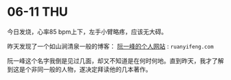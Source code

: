 # 06-11 THU

今日发烧，心率85 bpm上下，左手小臂略疼，应该无大碍。

昨天发现了一个如山涧清泉一般的博客： [阮一峰的个人网站](https://github.com/JaydenYL/Gitbook/tree/430c9ceec896204f03b4a882cbef009fad537a6b/june/ruanyifeng.com) : `ruanyifeng.com`

阮一峰这个名字我倒是见过几面，却又不知道是在何时何地。直到昨天，我才了解到这是个非同一般的人物，遂决定拜读他的几本著作。

